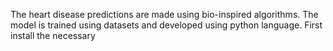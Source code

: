  The heart disease predictions are made using bio-inspired algorithms.
 The model is trained using datasets and developed using python language.
 First install the necessary
